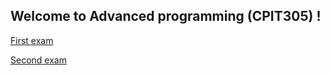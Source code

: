## Welcome to Advanced programming (CPIT305) !


[First exam](FirstExam.md)

[Second exam](SecondExam.md)
